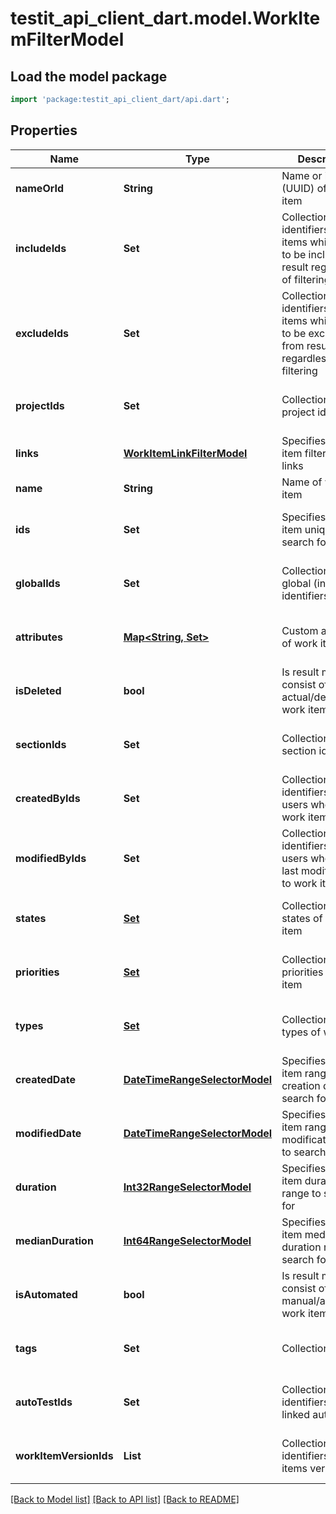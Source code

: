 # testit_api_client_dart.model.WorkItemFilterModel

## Load the model package
```dart
import 'package:testit_api_client_dart/api.dart';
```

## Properties
Name | Type | Description | Notes
------------ | ------------- | ------------- | -------------
**nameOrId** | **String** | Name or identifier (UUID) of work item | [optional] 
**includeIds** | **Set<String>** | Collection of identifiers of work items which need to be included in result regardless of filtering | [optional] [default to const {}]
**excludeIds** | **Set<String>** | Collection of identifiers of work items which need to be excluded from result regardless of filtering | [optional] [default to const {}]
**projectIds** | **Set<String>** | Collection of project identifiers | [optional] [default to const {}]
**links** | [**WorkItemLinkFilterModel**](WorkItemLinkFilterModel.md) | Specifies a work item filter by its links | [optional] 
**name** | **String** | Name of work item | [optional] 
**ids** | **Set<String>** | Specifies a work item unique IDs to search for | [optional] [default to const {}]
**globalIds** | **Set<int>** | Collection of global (integer) identifiers | [optional] [default to const {}]
**attributes** | [**Map<String, Set<String>>**](Set.md) | Custom attributes of work item | [optional] [default to const {}]
**isDeleted** | **bool** | Is result must consist of only actual/deleted work items | [optional] 
**sectionIds** | **Set<String>** | Collection of section identifiers | [optional] [default to const {}]
**createdByIds** | **Set<String>** | Collection of identifiers of users who created work item | [optional] [default to const {}]
**modifiedByIds** | **Set<String>** | Collection of identifiers of users who applied last modification to work item | [optional] [default to const {}]
**states** | [**Set<WorkItemStates>**](WorkItemStates.md) | Collection of states of work item | [optional] [default to const {}]
**priorities** | [**Set<WorkItemPriorityModel>**](WorkItemPriorityModel.md) | Collection of priorities of work item | [optional] [default to const {}]
**types** | [**Set<WorkItemEntityTypes>**](WorkItemEntityTypes.md) | Collection of types of work item | [optional] [default to const {}]
**createdDate** | [**DateTimeRangeSelectorModel**](DateTimeRangeSelectorModel.md) | Specifies a work item range of creation date to search for | [optional] 
**modifiedDate** | [**DateTimeRangeSelectorModel**](DateTimeRangeSelectorModel.md) | Specifies a work item range of last modification date to search for | [optional] 
**duration** | [**Int32RangeSelectorModel**](Int32RangeSelectorModel.md) | Specifies a work item duration range to search for | [optional] 
**medianDuration** | [**Int64RangeSelectorModel**](Int64RangeSelectorModel.md) | Specifies a work item median duration range to search for | [optional] 
**isAutomated** | **bool** | Is result must consist of only manual/automated work items | [optional] 
**tags** | **Set<String>** | Collection of tags | [optional] [default to const {}]
**autoTestIds** | **Set<String>** | Collection of identifiers of linked autotests | [optional] [default to const {}]
**workItemVersionIds** | **List<String>** | Collection of identifiers work items versions. | [optional] [default to const []]

[[Back to Model list]](../README.md#documentation-for-models) [[Back to API list]](../README.md#documentation-for-api-endpoints) [[Back to README]](../README.md)


